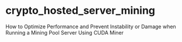 # crypto_hosted_server_mining
How to Optimize Performance and Prevent Instability or Damage when Running a Mining Pool Server Using CUDA Miner
